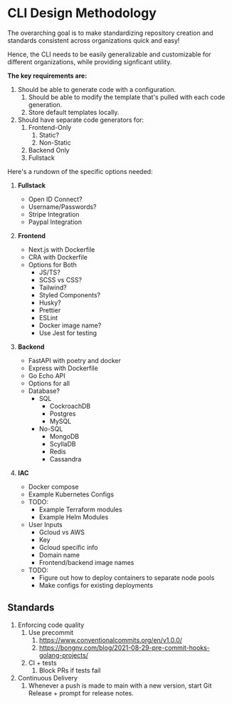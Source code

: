# CLI Design Methodology

The overarching goal is to make standardizing repository creation and standards consistent across organizations quick and easy!

Hence, the CLI needs to be easily generalizable and customizable for different organizations, while providing signficant utility.

**The key requirements are:**

1. Should be able to generate code with a configuration.
   1. Should be able to modify the template that's pulled with each code generation.
   2. Store default templates locally.
2. Should have separate code generators for:
   1. Frontend-Only
      1. Static?
      2. Non-Static
   2. Backend Only
   3. Fullstack

Here's a rundown of the specific options needed:

1. **Fullstack**

   - Open ID Connect?
   - Username/Passwords?
   - Stripe Integration
   - Paypal Integration

2. **Frontend**

   - Next.js with Dockerfile
   - CRA with Dockerfile
   - Options for Both
     - JS/TS?
     - SCSS vs CSS?
     - Tailwind?
     - Styled Components?
     - Husky?
     - Prettier
     - ESLint
     - Docker image name?
     - Use Jest for testing

3. **Backend**

   - FastAPI with poetry and docker
   - Express with Dockerfile
   - Go Echo API
   - Options for all
   - Database?
     - SQL
       - CockroachDB
       - Postgres
       - MySQL
     - No-SQL
       - MongoDB
       - ScyllaDB
       - Redis
       - Cassandra

4. **IAC**

   - Docker compose
   - Example Kubernetes Configs
   - TODO:
     - Example Terraform modules
     - Example Helm Modules
   - User Inputs
     - Gcloud vs AWS
     - Key
     - Gcloud specific info
     - Domain name
     - Frontend/backend image names
   - TODO:
     - Figure out how to deploy containers to separate node pools
     - Make configs for existing deployments

## Standards

1. Enforcing code quality
   1. Use precommit
      1. https://www.conventionalcommits.org/en/v1.0.0/
      2. https://bongnv.com/blog/2021-08-29-pre-commit-hooks-golang-projects/
   2. CI + tests
      1. Block PRs if tests fail
2. Continuous Delivery
   1. Whenever a push is made to main with a new version, start Git Release + prompt for release notes.

